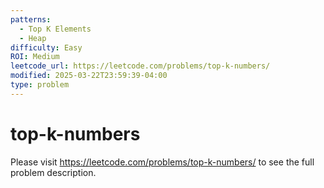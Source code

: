 ```yaml
---
patterns:
  - Top K Elements
  - Heap
difficulty: Easy
ROI: Medium
leetcode_url: https://leetcode.com/problems/top-k-numbers/
modified: 2025-03-22T23:59:39-04:00
type: problem
---
```


# top-k-numbers

Please visit https://leetcode.com/problems/top-k-numbers/ to see the full problem description.
